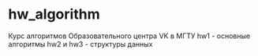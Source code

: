 # hw_algorithm
Курс алгоритмов Образовательного центра VK в МГТУ
hw1 - основные алгоритмы
hw2 и hw3 - структуры данных
